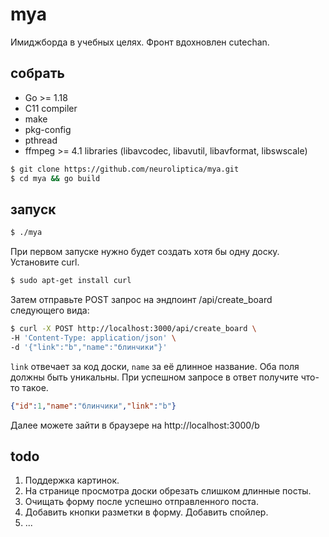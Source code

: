 # mya
Имиджборда в учебных целях. Фронт вдохновлен cutechan.

## собрать
* Go >= 1.18
* C11 compiler
* make
* pkg-config
* pthread
* ffmpeg >= 4.1 libraries (libavcodec, libavutil, libavformat, libswscale)

```bash
$ git clone https://github.com/neuroliptica/mya.git
$ cd mya && go build
```

## запуск
```bash
$ ./mya
```
При первом запуске нужно будет создать хотя бы одну доску. Установите curl.
```bash
$ sudo apt-get install curl
```
Затем отправьте POST запрос на эндпоинт /api/create_board следующего вида:
```bash
$ curl -X POST http://localhost:3000/api/create_board \
-H 'Content-Type: application/json' \
-d '{"link":"b","name":"блинчики"}'
```
`link` отвечает за код доски, `name` за её длинное название. Оба поля должны быть уникальны. При успешном запросе в ответ получите что-то такое.
```json
{"id":1,"name":"блинчики","link":"b"}
```
Далее можете зайти в браузере на http://localhost:3000/b

## todo
1. Поддержка картинок.
4. На странице просмотра доски обрезать слишком длинные посты.
3. Очищать форму после успешно отправленного поста.
4. Добавить кнопки разметки в форму. Добавить спойлер.
5. ...
